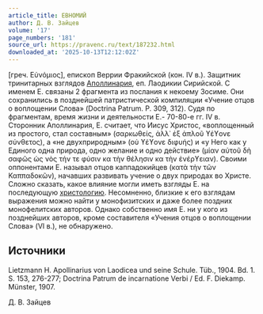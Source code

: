 ```yaml
---
article_title: ЕВНОМИЙ
author: Д. В. Зайцев
volume: '17'
page_numbers: '181'
source_url: https://pravenc.ru/text/187232.html
downloaded_at: '2025-10-13T12:12:02Z'
---
```


[греч. Εὐνόμιος], епископ Веррии Фракийской (кон. IV в.). Защитник тринитарных взглядов [Аполлинария](https://pravenc.ru/text/АПОЛЛИНАРИЙ.html), еп. Лаодикии Сирийской. С именем Е. связаны 2 фрагмента из послания к некоему Зосиме. Они сохранились в позднейшей патристической компиляции «Учение отцов о воплощении Слова» (Doctrina Patrum. P. 309, 312). Судя по фрагментам, время жизни и деятельности Е.- 70-80-е гг. IV в. Сторонник Аполлинария, Е. считает, что Иисус Христос, «воплощенный из простого, стал составным» (σαρκωθείς, 
ἀλλ᾿ 
ἐξ ἁπλοῦ ϒέϒονε σύνθετος), а «не двухприродным» (οὐ ϒέϒονε διφυής) и «у Него как у Единого одна природа, одно желание и одно действие» (μίαν αὐτοῦ δὴ σαφῶς ὡς νὸς τήν τε φύσιν κα τὴν θέλησιν κα τὴν ἐνέρϒειαν). Своими оппонентами Е. называл отцов каппадокийцев (κατὰ τὴν τῶν Καππαδοκῶν), начавших развивать учение о двух природах во Христе. Сложно сказать, какое влияние могли иметь взгляды Е. на последующую [христологию](https://pravenc.ru/text/христологию.html). Несомненно, близкие к его взглядам выражения можно найти у монофизитских и даже более поздних монофелитских авторов. Однако собственно имя Е. ни у кого из позднейших авторов, кроме составителя «Учения отцов о воплощении Слова» (VI в.), не обнаружено.

## Источники

Lietzmann H. Apollinarius von Laodicea und seine Schule. Tüb., 1904. Bd. 1. S. 153, 276-277; Doctrina Patrum de incarnatione Verbi / Ed. F. Diekamp. Münster, 1907.

Д. В. Зайцев
